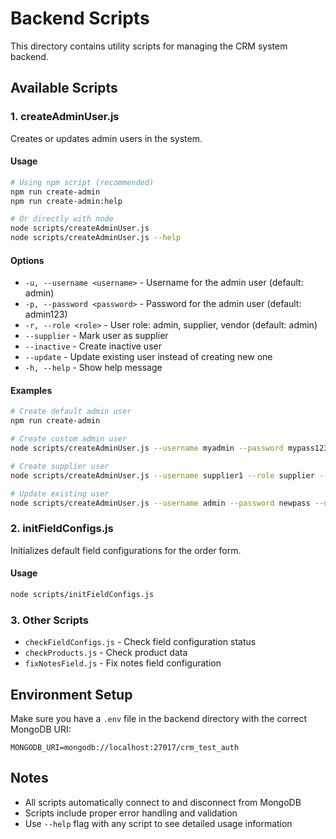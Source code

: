 # Backend Scripts

This directory contains utility scripts for managing the CRM system backend.

## Available Scripts

### 1. createAdminUser.js
Creates or updates admin users in the system.

#### Usage
```bash
# Using npm script (recommended)
npm run create-admin
npm run create-admin:help

# Or directly with node
node scripts/createAdminUser.js
node scripts/createAdminUser.js --help
```

#### Options
- `-u, --username <username>` - Username for the admin user (default: admin)
- `-p, --password <password>` - Password for the admin user (default: admin123)
- `-r, --role <role>` - User role: admin, supplier, vendor (default: admin)
- `--supplier` - Mark user as supplier
- `--inactive` - Create inactive user
- `--update` - Update existing user instead of creating new one
- `-h, --help` - Show help message

#### Examples
```bash
# Create default admin user
npm run create-admin

# Create custom admin user
node scripts/createAdminUser.js --username myadmin --password mypass123

# Create supplier user
node scripts/createAdminUser.js --username supplier1 --role supplier --supplier

# Update existing user
node scripts/createAdminUser.js --username admin --password newpass --update
```

### 2. initFieldConfigs.js
Initializes default field configurations for the order form.

#### Usage
```bash
node scripts/initFieldConfigs.js
```

### 3. Other Scripts
- `checkFieldConfigs.js` - Check field configuration status
- `checkProducts.js` - Check product data
- `fixNotesField.js` - Fix notes field configuration

## Environment Setup
Make sure you have a `.env` file in the backend directory with the correct MongoDB URI:

```env
MONGODB_URI=mongodb://localhost:27017/crm_test_auth
```

## Notes
- All scripts automatically connect to and disconnect from MongoDB
- Scripts include proper error handling and validation
- Use `--help` flag with any script to see detailed usage information
